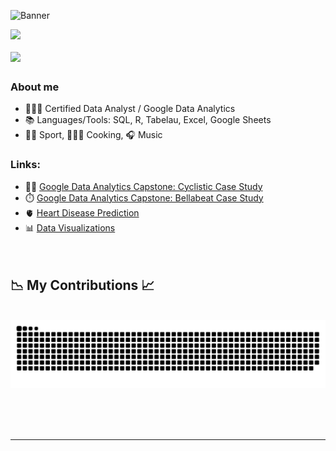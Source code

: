 ![Banner](https://media.licdn.com/dms/image/v2/D5616AQFYGE7Klsb-DQ/profile-displaybackgroundimage-shrink_200_800/profile-displaybackgroundimage-shrink_200_800/0/1692078580049?e=2147483647&v=beta&t=jSD9Su7wLnnFtMNDq1F2H5Rk3kbisnzkEk1tJdKcIYI)
</h1>
<img align="left" src="https://visitor-badge.laobi.icu/badge?page_id=S-a-m-k.S-a-m-k" />

<h1 align="left">
    <img src="https://readme-typing-svg.herokuapp.com/?font=Kanit&size=35&vCenter=true&width=500&height=70&duration=4000&lines=Hi+There!+👋🏼🧑🏻‍💻;+I'm+Sam!;+I'm+a+Data+Analyst!;&color=66cdaa";" />
</h1>

### About me

- 👨🏻‍🎓 Certified Data Analyst / Google Data Analytics
- 📚 Languages/Tools: SQL, R, Tabelau, Excel, Google Sheets
- 🏋🏻 Sport, 👨🏻‍🍳 Cooking, 🎧 Music

### Links:

- 🚴🏼 [Google Data Analytics Capstone: Cyclistic Case Study](https://github.com/S-a-m-K/cyclistic_case_study)
- ⏱️ [Google Data Analytics Capstone: Bellabeat Case Study](https://github.com/S-a-m-K/bellabeat_case_study)
- 🫀 [Heart Disease Prediction](https://github.com/S-a-m-K/heart_disease_prediction)
- 📊 [Data Visualizations](https://public.tableau.com/app/profile/samuel.kleger/vizzes) <br><br><br>



<div align="left">
  <h2>📉 My Contributions 📈</h2>
  <br>
  <img alt="snake eating my contributions" src="https://raw.githubusercontent.com/salesp07/salesp07/output/github-contribution-grid-snake.svg" />
  
  <br/><br/><br/>
</div>

<hr/>
